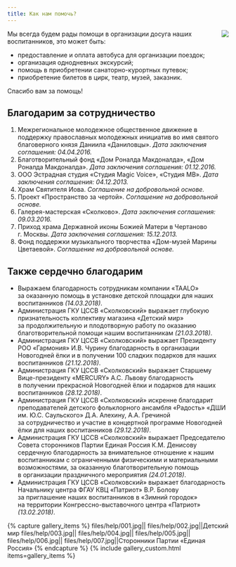 ```yaml
---
title: Как нам помочь?
---
```


<a href="http://www.ya-roditel.ru/" target="_blank"><img src="{{site.baseurl}}/files/teasers/objavlenie-banner.gif" style="float:right;margin-left:20px;"></a>

Мы&nbsp;всегда будем рады помощи в&nbsp;организации досуга наших воспитанников, это может быть:

* предоставление и&nbsp;оплата автобуса для организации поездок;
* организация однодневных экскурсий;
* помощь в&nbsp;приобретении санаторно-курортных путевок;
* приобретение билетов в&nbsp;цирк, театр, музей, заказник. 

Спасибо вам за помощь!


## Благодарим за сотрудничество

1. Межрегиональное молодежное общественное движение в поддержку православных молодежных инициатив во имя святого
благоверного князя Даниила «Даниловцы». _Дата заключения соглашения: 04.04.2016._
2. Благотворительный фонд «Дом Роналда Макдоналда», «Дом Роналда Макдоналда». _Дата заключения соглашения: 01.12.2016._
3. ООО Эстрадная студия «Студия Magic Voice», «Студия МВ». _Дата заключения соглашения: 04.12.2013._
4. Храм Святителя Иова. _Соглашение на добровольной основе._
5. Проект «Пространство за чертой». _Соглашение на добровольной основе._
6. Галерея-мастерская «Сколково». _Дата заключения соглашения: 09.03.2016._
7. Приход храма Державной иконы Божией Матери в Чертаново г. Москвы. _Дата заключения соглашения: 15.12.2013._
8. Фонд поддержки музыкального творчества «Дом-музей Марины Цветаевой». _Соглашение на добровольной основе._


## Также сердечно благодарим

* Выражаем благодарность сотрудникам компании «TAALO» за оказанную помощь в установке детской площадки для наших
воспитанников _(14.03.2018)_.
* Администрация ГКУ ЦССВ «Сколковский» выражает глубокую признательность коллективу магазина «Детский мир»
за продолжительную и плодотворную работу по оказанию благотворительной помощи нашим воспитанникам _(21.03.2018)_.
* Администрация ГКУ ЦССВ «Сколковский» выражает Президенту РОО «Гармония» И.В. Чурину благодарность в организации
Новогодней ёлки и в получении 100 сладких подарков для наших воспитанников _(21.12.2018)_.
* Администрация ГКУ ЦССВ «Сколковский» выражает Старшему Вице-президенту «MERCURY» А.С. Львову благодарность
в получении прекрасной Новогодней ёлки и подарков для наших воспитанников _(28.12.2018)_.
* Администрация ГКУ ЦССВ «Сколковский» искренне благодарит преподавателей детского фольклорного ансамбля «Радость»
«ДШИ им. Ю.С. Саульского» Д.А. Алехину, А.А. Гречиной за сотрудничество и участие в концертной программе Новогодней ёлки
для наших воспитанников _(29.12.2018)_.
* Администрация ГКУ ЦССВ «Сколковский» выражает Председателю Совета сторонников Партии Единая Россия К.М. Денисову
сердечную благодарность за внимательное отношение к нашим воспитанникам с ограниченными физическими и материальными
возможностями, за оказанную благотворительную помощь в организации праздничного мероприятия _(24.01.2018)_.
* Администрация ГКУ ЦССВ «Сколковский» выражает благодарность Начальнику центра ФГАУ КВЦ «Патриот» В.Р. Болову
за приглашение наших воспитанников в «Зимний городок» на территории Конгрессно-выставочного центра «Патриот»
_(13.02.2018)_.

{% capture gallery_items %}
    files/help/001.jpg||
    files/help/002.jpg||Детский мир
    files/help/003.jpg||
    files/help/004.jpg||
    files/help/005.jpg||
    files/help/006.jpg||
    files/help/007.jpg||Сторонники Партии «Единая Россия»
{% endcapture %}
{% include gallery_custom.html items=gallery_items %}
